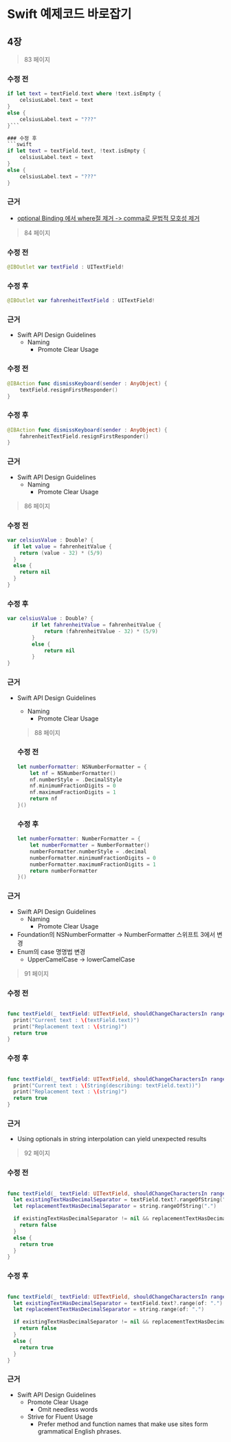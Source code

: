 # Swift 예제코드 바로잡기

## 4장
> 83 페이지

### 수정 전
```swift
if let text = textField.text where !text.isEmpty {
    celsiusLabel.text = text
}
else {
    celsiusLabel.text = "???"
}```

### 수정 후
```swift
if let text = textField.text, !text.isEmpty {
    celsiusLabel.text = text
}
else {
    celsiusLabel.text = "???"
}
```

### 근거
* [optional Binding 에서 where절 제거 -> comma로 문법적 모호성 제거](https://github.com/apple/swift-evolution/blob/master/proposals/0099-conditionclauses.md)

	

> 84 페이지

### 수정 전
```swift
@IBOutlet var textField : UITextField!
```

### 수정 후
```swift
@IBOutlet var fahrenheitTextField : UITextField!
```

### 근거
* Swift API Design Guidelines
	* Naming
		* Promote Clear Usage



### 수정 전
```swift
@IBAction func dismissKeyboard(sender : AnyObject) {
    textField.resignFirstResponder()
}
```

### 수정 후
```swift
@IBAction func dismissKeyboard(sender : AnyObject) {
    fahrenheitTextField.resignFirstResponder()
}
```

### 근거
* Swift API Design Guidelines
	* Naming
		* Promote Clear Usage


> 86 페이지

### 수정 전
```swift
var celsiusValue : Double? {
  if let value = fahrenheitValue {
    return (value - 32) * (5/9)
  }
  else {
    return nil
  }
}
```

### 수정 후
```swift
var celsiusValue : Double? {
        if let fahrenheitValue = fahrenheitValue {
            return (fahrenheitValue - 32) * (5/9)
        }
        else {
            return nil
        }
}
```

### 근거
* Swift API Design Guidelines
	* Naming
		* Promote Clear Usage


  > 88 페이지

  ### 수정 전
  ```swift
  let numberFormatter: NSNumberFormatter = {
      let nf = NSNumberFormatter()
      nf.numberStyle = .DecimalStyle
      nf.minimumFractionDigits = 0
      nf.maximumFractionDigits = 1
      return nf
  }()

  ```
  ### 수정 후
  ```swift
  let numberFormatter: NumberFormatter = {
      let numberFormatter = NumberFormatter()
      numberFormatter.numberStyle = .decimal
      numberFormatter.minimumFractionDigits = 0
      numberFormatter.maximumFractionDigits = 1
      return numberFormatter
  }()
  ```

### 근거
* Swift API Design Guidelines
	* Naming
		* Promote Clear Usage
* Foundation의 NSNumberFormatter -> NumberFormatter 스위프트 3에서 변경
* Enum의 case 명명법 변경
	* UpperCamelCase -> lowerCamelCase

>91 페이지

### 수정 전
```swift

func textField(_ textField: UITextField, shouldChangeCharactersIn range: NSRange, replacementString string: String) -> Bool {
  print("Current text : \(textField.text)")
  print("Replacement text : \(string)")
  return true
}
```

### 수정 후
```swift

func textField(_ textField: UITextField, shouldChangeCharactersIn range: NSRange, replacementString string: String) -> Bool {
  print("Current text : \(String(describing: textField.text))")
  print("Replacement text : \(string)")
  return true
}
```
### 근거
* Using optionals in string interpolation can yield unexpected results


>  92 페이지

### 수정 전
```swift

func textField(_ textField: UITextField, shouldChangeCharactersIn range: NSRange, replacementString string: String) -> Bool {
  let existingTextHasDecimalSeparator = textField.text?.rangeOfString(".")
  let replacementTextHasDecimalSeparator = string.rangeOfString(".")

  if existingTextHasDecimalSeparator != nil && replacementTextHasDecimalSeparator != nil {
    return false
  }
  else {
    return true
  }
}
```

### 수정 후
```swift

func textField(_ textField: UITextField, shouldChangeCharactersIn range: NSRange, replacementString string: String) -> Bool {
  let existingTextHasDecimalSeparator = textField.text?.range(of: ".")
  let replacementTextHasDecimalSeparator = string.range(of: ".")

  if existingTextHasDecimalSeparator != nil && replacementTextHasDecimalSeparator != nil {
    return false
  }
  else {
    return true
  }
}
```
### 근거
* Swift API Design Guidelines
	* Promote Clear Usage
		* Omit needless words
	* Strive for Fluent Usage
		* Prefer method and function names that make use sites form grammatical English phrases.
